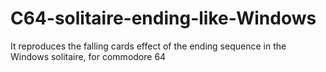 # C64-solitaire-ending-like-Windows
It reproduces the falling cards effect of the ending sequence in the Windows solitaire, for commodore 64
